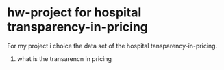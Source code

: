 # hw-project for hospital transparency-in-pricing
For my project i choice the data set of the hospital tansparency-in-pricing.
1. what is the transarencn in pricing 
